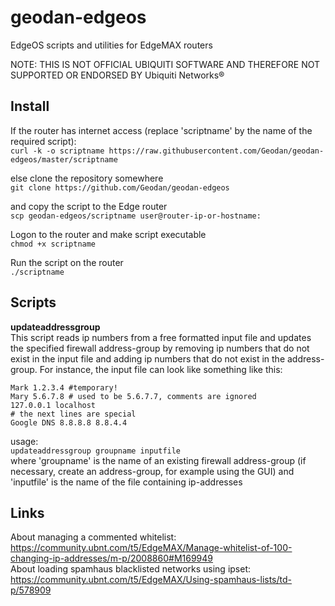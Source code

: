 # geodan-edgeos
EdgeOS scripts and utilities for EdgeMAX routers

NOTE: THIS IS NOT OFFICIAL UBIQUITI SOFTWARE AND THEREFORE NOT SUPPORTED OR ENDORSED BY Ubiquiti Networks®

## Install
If the router has internet access (replace 'scriptname' by the name of the required script):  
`curl -k -o scriptname https://raw.githubusercontent.com/Geodan/geodan-edgeos/master/scriptname`

else clone the repository somewhere  
`git clone https://github.com/Geodan/geodan-edgeos`

and copy the script to the Edge router  
`scp geodan-edgeos/scriptname user@router-ip-or-hostname:`

Logon to the router and make script executable  
`chmod +x scriptname`

Run the script on the router  
`./scriptname`

## Scripts
**updateaddressgroup**  
This script reads ip numbers from a free formatted input file and updates the specified firewall address-group by removing ip numbers that do not exist 
in the input file and adding ip numbers that do not exist in the address-group. For instance, the input file can look like something like this:  
```
Mark 1.2.3.4 #temporary!
Mary 5.6.7.8 # used to be 5.6.7.7, comments are ignored
127.0.0.1 localhost
# the next lines are special
Google DNS 8.8.8.8 8.8.4.4
``` 
usage:  
`updateaddressgroup groupname inputfile`  
where 'groupname' is the name of an existing firewall address-group (if necessary, create an address-group, for example using the GUI)
and 'inputfile' is the name of the file containing ip-addresses

## Links
About managing a commented whitelist: https://community.ubnt.com/t5/EdgeMAX/Manage-whitelist-of-100-changing-ip-addresses/m-p/2008860#M169949  
About loading spamhaus blacklisted networks using ipset: https://community.ubnt.com/t5/EdgeMAX/Using-spamhaus-lists/td-p/578909


